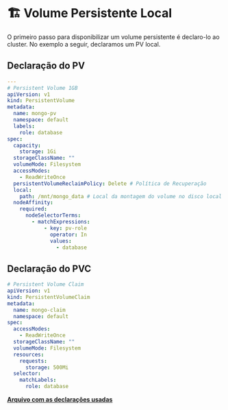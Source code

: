 # :building_construction: Volume Persistente Local

O primeiro passo para disponibilizar um volume persistente é declaro-lo ao cluster. No exemplo a seguir, declaramos um PV local.

## Declaração do PV

```yaml
---
# Persistent Volume 1GB
apiVersion: v1
kind: PersistentVolume
metadata:
  name: mongo-pv
  namespace: default
  labels:
    role: database
spec:
  capacity:
    storage: 1Gi
  storageClassName: ""
  volumeMode: Filesystem
  accessModes:
    - ReadWriteOnce
  persistentVolumeReclaimPolicy: Delete # Política de Recuperação
  local:
    path: /mnt/mongo_data # Local da montagem do volume no disco local
  nodeAffinity:
    required:
      nodeSelectorTerms:
        - matchExpressions:
            - key: pv-role
              operator: In
              values:
                - database
```

## Declaração do PVC

```yaml
# Persistent Volume Claim
apiVersion: v1
kind: PersistentVolumeClaim
metadata:
  name: mongo-claim
  namespace: default
spec:
  accessModes:
    - ReadWriteOnce
  storageClassName: ""
  volumeMode: Filesystem
  resources:
    requests:
      storage: 500Mi
  selector:
    matchLabels:
      role: database
```

**[Arquivo com as declarações usadas](../yml's/10.1-Persistent-Volume-Local.yml)**
